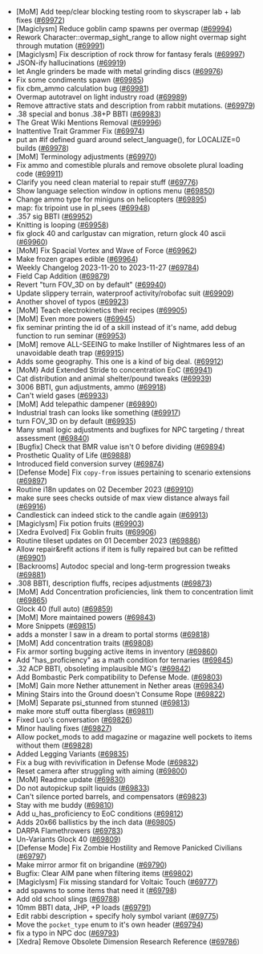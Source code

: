 * [MoM] Add teep/clear blocking testing room to skyscraper lab + lab fixes ([#69972](https://github.com/CleverRaven/Cataclysm-DDA/pull/69972))
* [Magiclysm] Reduce goblin camp spawns per overmap ([#69994](https://github.com/CleverRaven/Cataclysm-DDA/pull/69994))
* Rework Character::overmap_sight_range to allow night overmap sight through mutation ([#69991](https://github.com/CleverRaven/Cataclysm-DDA/pull/69991))
* [Magiclysm] Fix description of rock throw for fantasy ferals ([#69997](https://github.com/CleverRaven/Cataclysm-DDA/pull/69997))
* JSON-ify hallucinations ([#69919](https://github.com/CleverRaven/Cataclysm-DDA/pull/69919))
* let Angle grinders be made with metal grinding discs ([#69976](https://github.com/CleverRaven/Cataclysm-DDA/pull/69976))
* Fix some condiments spawn ([#69985](https://github.com/CleverRaven/Cataclysm-DDA/pull/69985))
* fix cbm_ammo calculation bug ([#69981](https://github.com/CleverRaven/Cataclysm-DDA/pull/69981))
* Overmap autotravel on light industry road ([#69989](https://github.com/CleverRaven/Cataclysm-DDA/pull/69989))
* Remove attractive stats and description from rabbit mutations. ([#69979](https://github.com/CleverRaven/Cataclysm-DDA/pull/69979))
* .38 special and bonus .38+P BBTI ([#69983](https://github.com/CleverRaven/Cataclysm-DDA/pull/69983))
* The Great Wiki Mentions Removal ([#69996](https://github.com/CleverRaven/Cataclysm-DDA/pull/69996))
* Inattentive Trait Grammer Fix ([#69974](https://github.com/CleverRaven/Cataclysm-DDA/pull/69974))
* put an #if defined guard around select_language(), for LOCALIZE=0 builds ([#69978](https://github.com/CleverRaven/Cataclysm-DDA/pull/69978))
* [MoM] Terminology adjustments ([#69970](https://github.com/CleverRaven/Cataclysm-DDA/pull/69970))
* Fix ammo and comestible plurals and remove obsolete plural loading code ([#69911](https://github.com/CleverRaven/Cataclysm-DDA/pull/69911))
* Clarify you need clean material to repair stuff ([#69776](https://github.com/CleverRaven/Cataclysm-DDA/pull/69776))
* Show language selection window in options menu ([#69850](https://github.com/CleverRaven/Cataclysm-DDA/pull/69850))
* Change ammo type for miniguns on helicopters ([#69895](https://github.com/CleverRaven/Cataclysm-DDA/pull/69895))
* map: fix tripoint use in pl_sees ([#69948](https://github.com/CleverRaven/Cataclysm-DDA/pull/69948))
* .357 sig BBTI ([#69952](https://github.com/CleverRaven/Cataclysm-DDA/pull/69952))
* Knitting is looping ([#69958](https://github.com/CleverRaven/Cataclysm-DDA/pull/69958))
* fix glock 40 and carlgustav can migration, return glock 40 ascii ([#69960](https://github.com/CleverRaven/Cataclysm-DDA/pull/69960))
* [MoM] Fix Spacial Vortex and Wave of Force ([#69962](https://github.com/CleverRaven/Cataclysm-DDA/pull/69962))
* Make frozen grapes edible ([#69964](https://github.com/CleverRaven/Cataclysm-DDA/pull/69964))
* Weekly Changelog 2023-11-20 to 2023-11-27 ([#69784](https://github.com/CleverRaven/Cataclysm-DDA/pull/69784))
* Field Cap Addition ([#69879](https://github.com/CleverRaven/Cataclysm-DDA/pull/69879))
* Revert "turn FOV_3D on by default" ([#69940](https://github.com/CleverRaven/Cataclysm-DDA/pull/69940))
* Update slippery terrain, waterproof activity/robofac suit ([#69909](https://github.com/CleverRaven/Cataclysm-DDA/pull/69909))
* Another shovel of typos ([#69923](https://github.com/CleverRaven/Cataclysm-DDA/pull/69923))
* [MoM] Teach electrokinetics their recipes ([#69905](https://github.com/CleverRaven/Cataclysm-DDA/pull/69905))
* [MoM] Even more powers ([#69945](https://github.com/CleverRaven/Cataclysm-DDA/pull/69945))
* fix seminar printing the id of a skill instead of it's name, add debug function to run seminar ([#69953](https://github.com/CleverRaven/Cataclysm-DDA/pull/69953))
* [MoM] remove ALL-SEEING to make Instiller of Nightmares less of an unavoidable death trap ([#69915](https://github.com/CleverRaven/Cataclysm-DDA/pull/69915))
* Adds some geography. This one is a kind of big deal. ([#69912](https://github.com/CleverRaven/Cataclysm-DDA/pull/69912))
* [MoM} Add Extended Stride to concentration EoC ([#69941](https://github.com/CleverRaven/Cataclysm-DDA/pull/69941))
* Cat distribution and animal shelter/pound tweaks ([#69939](https://github.com/CleverRaven/Cataclysm-DDA/pull/69939))
* 3006 BBTI, gun adjustments, ammo ([#69918](https://github.com/CleverRaven/Cataclysm-DDA/pull/69918))
* Can't wield gases ([#69933](https://github.com/CleverRaven/Cataclysm-DDA/pull/69933))
* [MoM] Add telepathic dampener ([#69890](https://github.com/CleverRaven/Cataclysm-DDA/pull/69890))
* Industrial trash can looks like something ([#69917](https://github.com/CleverRaven/Cataclysm-DDA/pull/69917))
* turn FOV_3D on by default ([#69935](https://github.com/CleverRaven/Cataclysm-DDA/pull/69935))
* Many small logic adjustments and bugfixes for NPC targeting / threat assessment ([#69840](https://github.com/CleverRaven/Cataclysm-DDA/pull/69840))
* [Bugfix] Check that BMR value isn't 0 before dividing ([#69894](https://github.com/CleverRaven/Cataclysm-DDA/pull/69894))
* Prosthetic Quality of Life ([#69888](https://github.com/CleverRaven/Cataclysm-DDA/pull/69888))
* Introduced field conversion survey ([#69874](https://github.com/CleverRaven/Cataclysm-DDA/pull/69874))
* [Defense Mode] Fix `copy-from` issues pertaining to scenario extensions ([#69897](https://github.com/CleverRaven/Cataclysm-DDA/pull/69897))
* Routine i18n updates on 02 December 2023 ([#69910](https://github.com/CleverRaven/Cataclysm-DDA/pull/69910))
* make sure sees checks outside of max view distance always fail ([#69916](https://github.com/CleverRaven/Cataclysm-DDA/pull/69916))
* Candlestick can indeed stick to the candle again ([#69913](https://github.com/CleverRaven/Cataclysm-DDA/pull/69913))
* [Magiclysm] Fix potion fruits ([#69903](https://github.com/CleverRaven/Cataclysm-DDA/pull/69903))
* [Xedra Evolved] Fix Goblin fruits ([#69906](https://github.com/CleverRaven/Cataclysm-DDA/pull/69906))
* Routine tileset updates on 01 December 2023 ([#69886](https://github.com/CleverRaven/Cataclysm-DDA/pull/69886))
* Allow repair&refit actions if item is fully repaired but can be refitted ([#69901](https://github.com/CleverRaven/Cataclysm-DDA/pull/69901))
* [Backrooms] Autodoc special and long-term progression tweaks ([#69881](https://github.com/CleverRaven/Cataclysm-DDA/pull/69881))
* .308 BBTI, description fluffs, recipes adjustments ([#69873](https://github.com/CleverRaven/Cataclysm-DDA/pull/69873))
* [MoM] Add Concentration proficiencies, link them to concentration limit ([#69865](https://github.com/CleverRaven/Cataclysm-DDA/pull/69865))
* Glock 40 (full auto) ([#69859](https://github.com/CleverRaven/Cataclysm-DDA/pull/69859))
* [MoM] More maintained powers ([#69843](https://github.com/CleverRaven/Cataclysm-DDA/pull/69843))
* More Snippets ([#69815](https://github.com/CleverRaven/Cataclysm-DDA/pull/69815))
* adds a monster I saw in a dream to portal storms ([#69818](https://github.com/CleverRaven/Cataclysm-DDA/pull/69818))
* [MoM] Add concentration traits ([#69808](https://github.com/CleverRaven/Cataclysm-DDA/pull/69808))
* Fix armor sorting bugging active items in inventory ([#69860](https://github.com/CleverRaven/Cataclysm-DDA/pull/69860))
* Add "has_proficiency" as a math condition for ternaries ([#69845](https://github.com/CleverRaven/Cataclysm-DDA/pull/69845))
* .32 ACP BBTI, obsoleting implausible MG's ([#69842](https://github.com/CleverRaven/Cataclysm-DDA/pull/69842))
* Add Bombastic Perk compatibility to Defense Mode. ([#69803](https://github.com/CleverRaven/Cataclysm-DDA/pull/69803))
* [MoM] Gain more Nether attunement in Nether areas ([#69834](https://github.com/CleverRaven/Cataclysm-DDA/pull/69834))
* Mining Stairs into the Ground doesn't Consume Rope ([#69822](https://github.com/CleverRaven/Cataclysm-DDA/pull/69822))
* [MoM] Separate psi_stunned from stunned ([#69813](https://github.com/CleverRaven/Cataclysm-DDA/pull/69813))
* make more stuff outta fiberglass ([#69811](https://github.com/CleverRaven/Cataclysm-DDA/pull/69811))
* Fixed Luo's conversation ([#69826](https://github.com/CleverRaven/Cataclysm-DDA/pull/69826))
* Minor hauling fixes ([#69827](https://github.com/CleverRaven/Cataclysm-DDA/pull/69827))
* Allow pocket_mods to add magazine or magazine well pockets to items without them ([#69828](https://github.com/CleverRaven/Cataclysm-DDA/pull/69828))
* Added Legging Variants ([#69835](https://github.com/CleverRaven/Cataclysm-DDA/pull/69835))
* Fix a bug with revivification in Defense Mode ([#69832](https://github.com/CleverRaven/Cataclysm-DDA/pull/69832))
* Reset camera after struggling with aiming ([#69800](https://github.com/CleverRaven/Cataclysm-DDA/pull/69800))
* [MoM] Readme update ([#69830](https://github.com/CleverRaven/Cataclysm-DDA/pull/69830))
* Do not autopickup spilt liquids ([#69833](https://github.com/CleverRaven/Cataclysm-DDA/pull/69833))
* Can't silence ported barrels, and compensators ([#69823](https://github.com/CleverRaven/Cataclysm-DDA/pull/69823))
* Stay with me buddy ([#69810](https://github.com/CleverRaven/Cataclysm-DDA/pull/69810))
* Add u_has_proficiency to EoC conditions ([#69812](https://github.com/CleverRaven/Cataclysm-DDA/pull/69812))
* Adds 20x66 ballistics by the inch data ([#69805](https://github.com/CleverRaven/Cataclysm-DDA/pull/69805))
* DARPA Flamethrowers ([#69783](https://github.com/CleverRaven/Cataclysm-DDA/pull/69783))
* Un-Variants Glock 40 ([#69809](https://github.com/CleverRaven/Cataclysm-DDA/pull/69809))
* [Defense Mode] Fix Zombie Hostility and Remove Panicked Civilians ([#69797](https://github.com/CleverRaven/Cataclysm-DDA/pull/69797))
* Make mirror armor fit on brigandine ([#69790](https://github.com/CleverRaven/Cataclysm-DDA/pull/69790))
* Bugfix: Clear AIM pane when filtering items ([#69802](https://github.com/CleverRaven/Cataclysm-DDA/pull/69802))
* [Magiclysm] Fix missing standard for Voltaic Touch ([#69777](https://github.com/CleverRaven/Cataclysm-DDA/pull/69777))
* add spawns to some items that need it ([#69798](https://github.com/CleverRaven/Cataclysm-DDA/pull/69798))
* Add old school slings ([#69788](https://github.com/CleverRaven/Cataclysm-DDA/pull/69788))
* 10mm BBTI data, JHP, +P loads ([#69791](https://github.com/CleverRaven/Cataclysm-DDA/pull/69791))
* Edit rabbi description + specify holy symbol variant ([#69775](https://github.com/CleverRaven/Cataclysm-DDA/pull/69775))
* Move the `pocket_type` enum to it's own header ([#69794](https://github.com/CleverRaven/Cataclysm-DDA/pull/69794))
* fix a typo in NPC doc ([#69793](https://github.com/CleverRaven/Cataclysm-DDA/pull/69793))
* [Xedra] Remove Obsolete Dimension Research Reference ([#69786](https://github.com/CleverRaven/Cataclysm-DDA/pull/69786))
